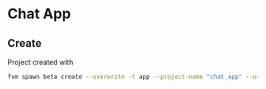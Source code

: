 # Chat App

## Create

Project created with

```bash
fvm spawn beta create --overwrite -t app --project-name "chat_app" --org "dev.plugfox.chat" --description "The Chat App" --platforms ios,android,windows,linux,macos,web .
```
